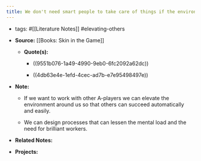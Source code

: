 ```yaml
---
title: We don't need smart people to take care of things if the environment they are in is under a good structure
---
```


- tags: #[[Literature Notes]] #elevating-others

- **Source:** [[Books: Skin in the Game]]
	 - **Quote(s):**
		 - ((9551b076-1a49-4990-9eb0-6fc2092a62dc))

		 - ((4db63e4e-1efd-4cec-ad7b-e7e95498497e))

- **Note:**
	 - If we want to work with other A-players we can elevate the environment around us so that others can succeed automatically and easily. 

	 - We can design processes that can lessen the mental load and the need for brilliant workers.

- **Related Notes:**

- **Projects:**
